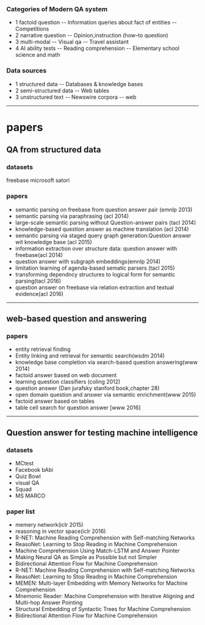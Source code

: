 ### Categories of Modern QA system

- 1 factoid question
 -- Information queries about fact of entities
 -- Competitions
- 2 narrative question
 -- Opinion,instruction (how–to question)
- 3 multi-modal
-- Visual qa
-- Travel assistant
- 4 AI ability tests
 -- Reading comprehension
 -- Elementary school science and math
 
### Data sources
- 1 structured data
 -- Databases & knowledge bases
- 2 semi-structured data
 -- Web tables
- 3 unstructured text
 -- Newswire corpora
 -- web
 ---
# papers
##  QA from structured data
### datasets
freebase
microsoft satori
### papers
- semantic parsing on freebase  from question answer pair (emnlp 2013)
- semantic parsing via paraphrasing (acl 2014)
- large-scale semantic parsing without Question-answer pairs (tacl 2014)
- knowledge-based question answer as machine translation (acl 2014)
- semantic parsing via staged query graph generation:Question answer wit knowledge base (acl 2015)
- information extraction over structure data: question answer with freebase(acl 2014)
- question answer with subgraph embeddings(emnlp 2014)
- limitation learning of agenda-based sematic parsers (tacl 2015)
- transforming dependncy structures to logical form for semantic parsing(tacl 2016)
- question answer on freebase via relation extraction and textual evidence(acl 2016)
 ---
## web-based question and answering 
### papers
- entity retrieval finding
- Entity linking and retrieval for semantic search(wsdm 2014)
- knowledge base completion via search-based question answering(www 2014)
- factoid answer based on web document
- learning question classifiers (coling 2012)
- question answer (Dan jurafsky  stanford book,chapter 28) 
- open domain question and answer via semantic enrichment(www 2015)
- factoid answer based on tables
- table cell search for question answer [www 2016]
 ---
## Question answer for testing machine intelligence
### datasets
- MCtest
- Facebook bAbi
- Quiz Bowl
- visual QA
- Squad
- MS MARCO
### paper list
- memery network(iclr 2015)
- reasoning in vector space(iclr 2016)
- R-NET: Machine Reading Comprehension with Self-matching Networks 
- ReasoNet: Learning to Stop Reading in Machine Comprehension
- Machine Comprehension Using Match-LSTM and Answer Pointer
- Making Neural QA as Simple as Possible but not Simpler	
- Bidirectional Attention Flow for Machine Comprehension
- R-NET: Machine Reading Comprehension with Self-matching Networks 
- ReasoNet: Learning to Stop Reading in Machine Comprehension
- MEMEN: Multi-layer Embedding with Memory Networks for Machine Comprehension
- Mnemonic Reader: Machine Comprehension with Iterative Aligning and Multi-hop Answer Pointing
- Structural Embedding of Syntactic Trees for Machine Comprehension
- Bidirectional Attention Flow for Machine Comprehension



